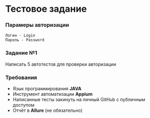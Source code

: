# Тестовое задание 
### Парамеры авторизации
```
Логин - Login
Пароль - Password
```
### Задание №1
Написать 5 автотестов для проверки авторизации
### Требования
- Язык программирования **JAVA**
- Инструмент автоматизации **Appium**
- Написанные тесты закинуть на личный GitHub с публичным доступом
- Отчёт в **Allure** (не обязательно)
